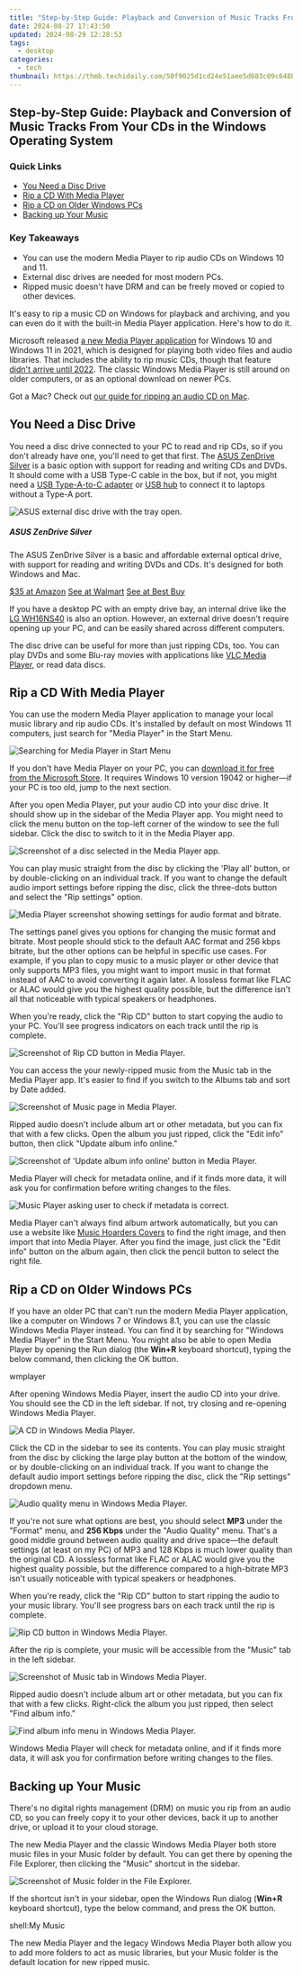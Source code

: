 ```yaml
---
title: "Step-by-Step Guide: Playback and Conversion of Music Tracks From Your CDs in the Windows Operating System"
date: 2024-08-27 17:43:50
updated: 2024-08-29 12:28:53
tags:
  - desktop
categories:
  - tech
thumbnail: https://thmb.techidaily.com/50f9025d1cd24e51aee5d683c09c648b774d15c542de5a35365804c9b914df05.jpg
---
```


## Step-by-Step Guide: Playback and Conversion of Music Tracks From Your CDs in the Windows Operating System

### Quick Links

* [You Need a Disc Drive](https://driver-error.techidaily.com/win-usb-serial-linkup-troubleshooting/)
* [Rip a CD With Media Player](https://fake-location.techidaily.com/thinking-about-changing-your-netflix-region-without-a-vpn-on-realme-v30t-drfone-by-drfone-virtual-android/)
* [Rip a CD on Older Windows PCs](https://digital-screen-recording.techidaily.com/updated-2024-approved-gamescene-capturers-compendium/)
* [Backing up Your Music](https://extra-support.techidaily.com/updated-reimagine-virtual-engagements-with-customized-video-filters-in-zoom/)

### Key Takeaways

* You can use the modern Media Player to rip audio CDs on Windows 10 and 11.
* External disc drives are needed for most modern PCs.
* Ripped music doesn't have DRM and can be freely moved or copied to other devices.

 It's easy to rip a music CD on Windows for playback and archiving, and you can even do it with the built-in Media Player application. Here's how to do it.

 Microsoft released [a new Media Player application](https://facebook-video-share.techidaily.com/updated-revolutionize-earning-with-youtube-short-tactics/) for Windows 10 and Windows 11 in 2021, which is designed for playing both video files and audio libraries. That includes the ability to rip music CDs, though that feature [didn't arrive until 2022](https://activate-lock.techidaily.com/in-2024-the-10-best-tools-to-bypass-icloud-activation-lock-from-apple-iphone-6s-plus-you-should-try-out-by-drfone-ios/). The classic Windows Media Player is still around on older computers, or as an optional download on newer PCs.

 Got a Mac? Check out [our guide for ripping an audio CD on Mac](https://eaxpv-info.techidaily.com/updated-in-2024-free-webinar-creation-and-management-on-youtube/).

##  You Need a Disc Drive

 You need a disc drive connected to your PC to read and rip CDs, so if you don't already have one, you'll need to get that first. The [ASUS ZenDrive Silver](https://www.amazon.com/ASUS-ZenDrive-External-Compatible-BackItUp/dp/B076CY7PW5?tag=hotoge-20&ascsubtag=UUhtgUeUpU2003523&asc%5Frefurl=https%3A%2F%2Fwww.howtogeek.com%2Fhow-to-rip-an-audio-cd-on-windows%2F&asc%5Fcampaign=Evergreen) is a basic option with support for reading and writing CDs and DVDs. It should come with a USB Type-C cable in the box, but if not, you might need a [USB Type-A-to-C adapter](https://www.amazon.com/Amazon-Basics-Converter-High-Speed-Certified/dp/B01GGKYXVE?tag=hotoge-20&ascsubtag=UUhtgUeUpU2003523&asc%5Frefurl=https%3A%2F%2Fwww.howtogeek.com%2Fhow-to-rip-an-audio-cd-on-windows%2F&asc%5Fcampaign=Evergreen) or [USB hub](https://extra-approaches.techidaily.com/2024-approved-joint-venture-campaigns-for-brands-on-video-platforms/) to connect it to laptops without a Type-A port.

![ASUS external disc drive with the tray open.](https://static1.howtogeekimages.com/wordpress/wp-content/uploads/2024/05/51y-aw6sijl-_ac_sl1000_.jpg) 

#####  ASUS ZenDrive Silver

The ASUS ZenDrive Silver is a basic and affordable external optical drive, with support for reading and writing DVDs and CDs. It's designed for both Windows and Mac.

[$35 at Amazon](https://www.amazon.com/ASUS-ZenDrive-External-Compatible-BackItUp/dp/B076CY7PW5?tag=hotoge-20&ascsubtag=UUhtgUeUpU2003523&asc%5Frefurl=https%3A%2F%2Fwww.howtogeek.com%2Fhow-to-rip-an-audio-cd-on-windows%2F&asc%5Fcampaign=Evergreen) [See at Walmart](https://redirect.viglink.com/?key=e7eab128eb8d1c53e14db14f4c632447&cuid=UUhtgUeUpU2003523&u=https%3A%2F%2Fwww.walmart.com%2Fip%2FASUS-ZenDrive-U9M-ultra-slim-portable-8X-DVD-burner-M-DISC-support-lifetime-data-backup-compatible-USB-Type-C-Type-A-Windows-Mac-OS%2F497181421) [See at Best Buy](https://shop-links.co/link/?exclusive=1&publisher_slug=itechdaily19598&url=https%3A%2F%2Fwww.bestbuy.com%2Fsite%2Fasus-zendrive-8x-max-dvd-write-speed-external-usb-2-0-dvdrw-cd-rw-drive-black%2F6285911.p%3FskuId%3D6285911) 

 If you have a desktop PC with an empty drive bay, an internal drive like the [LG WH16NS40](https://www.amazon.com/LG-Super-Internal-Blu-ray-Rewriter/dp/B00E7B08MS?tag=hotoge-20&ascsubtag=UUhtgUeUpU2003523&asc%5Frefurl=https%3A%2F%2Fwww.howtogeek.com%2Fhow-to-rip-an-audio-cd-on-windows%2F&asc%5Fcampaign=Evergreen) is also an option. However, an external drive doesn't require opening up your PC, and can be easily shared across different computers.

 The disc drive can be useful for more than just ripping CDs, too. You can play DVDs and some Blu-ray movies with applications like [VLC Media Player](https://www.videolan.org/vlc/), or read data discs.

##  Rip a CD With Media Player

 You can use the modern Media Player application to manage your local music library and rip audio CDs. It's installed by default on most Windows 11 computers, just search for "Media Player" in the Start Menu.

![Searching for Media Player in Start Menu](https://static1.howtogeekimages.com/wordpress/wp-content/uploads/2024/06/clipboard-jun-7-2024-at-4-03-pm.png) 

 If you don't have Media Player on your PC, you can [download it for free from the Microsoft Store](https://apps.microsoft.com/detail/9wzdncrfj3pt?hl=en-us&gl=US). It requires Windows 10 version 19042 or higher—if your PC is too old, jump to the next section.

 After you open Media Player, put your audio CD into your disc drive. It should show up in the sidebar of the Media Player app. You might need to click the menu button on the top-left corner of the window to see the full sidebar. Click the disc to switch to it in the Media Player app.

![Screenshot of a disc selected in the Media Player app.](https://static1.howtogeekimages.com/wordpress/wp-content/uploads/2024/06/clipboard-jun-7-2024-at-4-13-pm.png) 

 You can play music straight from the disc by clicking the 'Play all' button, or by double-clicking on an individual track. If you want to change the default audio import settings before ripping the disc, click the three-dots button and select the "Rip settings" option.

![Media Player screenshot showing settings for audio format and bitrate.](https://static1.howtogeekimages.com/wordpress/wp-content/uploads/2024/06/clipboard-jun-7-2024-at-4-17-pm.png) 

 The settings panel gives you options for changing the music format and bitrate. Most people should stick to the default AAC format and 256 kbps bitrate, but the other options can be helpful in specific use cases. For example, if you plan to copy music to a music player or other device that only supports MP3 files, you might want to import music in that format instead of AAC to avoid converting it again later. A lossless format like FLAC or ALAC would give you the highest quality possible, but the difference isn't all that noticeable with typical speakers or headphones.

 When you're ready, click the "Rip CD" button to start copying the audio to your PC. You'll see progress indicators on each track until the rip is complete.

![Screenshot of Rip CD button in Media Player.](https://static1.howtogeekimages.com/wordpress/wp-content/uploads/2024/06/untitled.png) 

 You can access the your newly-ripped music from the Music tab in the Media Player app. It's easier to find if you switch to the Albums tab and sort by Date added.

![Screenshot of Music page in Media Player.](https://static1.howtogeekimages.com/wordpress/wp-content/uploads/2024/06/clipboard-jun-7-2024-at-4-38-pm.png) 

 Ripped audio doesn't include album art or other metadata, but you can fix that with a few clicks. Open the album you just ripped, click the "Edit info" button, then click "Update album info online."

![Screenshot of 'Update album info online' button in Media Player.](https://static1.howtogeekimages.com/wordpress/wp-content/uploads/2024/06/untitled-1.png) 

 Media Player will check for metadata online, and if it finds more data, it will ask you for confirmation before writing changes to the files.

![Music Player asking user to check if metadata is correct.](https://static1.howtogeekimages.com/wordpress/wp-content/uploads/2024/06/clipboard-jun-7-2024-at-4-44-pm.png) 

 Media Player can't always find album artwork automatically, but you can use a website like [Music Hoarders Covers](https://covers.musichoarders.xyz/) to find the right image, and then import that into Media Player. After you find the image, just click the "Edit info" button on the album again, then click the pencil button to select the right file.

##  Rip a CD on Older Windows PCs

 If you have an older PC that can't run the modern Media Player application, like a computer on Windows 7 or Windows 8.1, you can use the classic Windows Media Player instead. You can find it by searching for "Windows Media Player" in the Start Menu. You might also be able to open Media Player by opening the Run dialog (the **Win+R** keyboard shortcut), typing the below command, then clicking the OK button.

wmplayer

 After opening Windows Media Player, insert the audio CD into your drive. You should see the CD in the left sidebar. If not, try closing and re-opening Windows Media Player.

![A CD in Windows Media Player.](https://static1.howtogeekimages.com/wordpress/wp-content/uploads/2024/06/clipboard-jun-13-2024-at-4-26-pm.png) 

 Click the CD in the sidebar to see its contents. You can play music straight from the disc by clicking the large play button at the bottom of the window, or by double-clicking on an individual track. If you want to change the default audio import settings before ripping the disc, click the "Rip settings" dropdown menu.

![Audio quality menu in Windows Media Player.](https://static1.howtogeekimages.com/wordpress/wp-content/uploads/2024/06/untitled-2.png) 

 If you're not sure what options are best, you should select **MP3** under the "Format" menu, and **256 Kbps** under the "Audio Quality" menu. That's a good middle ground between audio quality and drive space—the default settings (at least on my PC) of MP3 and 128 Kbps is much lower quality than the original CD. A lossless format like FLAC or ALAC would give you the highest quality possible, but the difference compared to a high-bitrate MP3 isn't usually noticeable with typical speakers or headphones.

 When you're ready, click the "Rip CD" button to start ripping the audio to your music library. You'll see progress bars on each track until the rip is complete.

![Rip CD button in Windows Media Player.](https://static1.howtogeekimages.com/wordpress/wp-content/uploads/2024/06/rip.png) 

 After the rip is complete, your music will be accessible from the "Music" tab in the left sidebar.

![Screenshot of Music tab in Windows Media Player.](https://static1.howtogeekimages.com/wordpress/wp-content/uploads/2024/06/music.png) 

 Ripped audio doesn't include album art or other metadata, but you can fix that with a few clicks. Right-click the album you just ripped, then select "Find album info."

![Find album info menu in Windows Media Player.](https://static1.howtogeekimages.com/wordpress/wp-content/uploads/2024/06/music-1.png) 

 Windows Media Player will check for metadata online, and if it finds more data, it will ask you for confirmation before writing changes to the files.

##  Backing up Your Music

 There's no digital rights management (DRM) on music you rip from an audio CD, so you can freely copy it to your other devices, back it up to another drive, or upload it to your cloud storage.

 The new Media Player and the classic Windows Media Player both store music files in your Music folder by default. You can get there by opening the File Explorer, then clicking the "Music" shortcut in the sidebar.

![Screenshot of Music folder in the File Explorer.](https://static1.howtogeekimages.com/wordpress/wp-content/uploads/2024/06/music-2.png) 

 If the shortcut isn't in your sidebar, open the Windows Run dialog (**Win+R** keyboard shortcut), type the below command, and press the OK button.

shell:My Music

 The new Media Player and the legacy Windows Media Player both allow you to add more folders to act as music libraries, but your Music folder is the default location for new ripped music.

<ins class="adsbygoogle"
     style="display:block"
     data-ad-format="autorelaxed"
     data-ad-client="ca-pub-7571918770474297"
     data-ad-slot="1223367746"></ins>



<ins class="adsbygoogle"
     style="display:block"
     data-ad-client="ca-pub-7571918770474297"
     data-ad-slot="8358498916"
     data-ad-format="auto"
     data-full-width-responsive="true"></ins>
